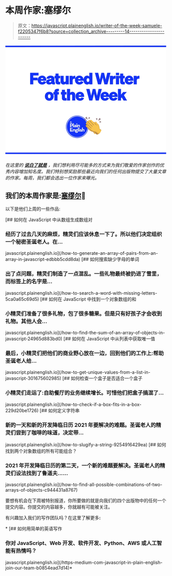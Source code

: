 # 本周作家:塞缪尔

> 原文：<https://javascript.plainenglish.io/writer-of-the-week-samuele-f2205347f6b8?source=collection_archive---------14----------------------->

![](img/424e9f774c4772306ed63071aba29679.png)

*在这里的* [***说白了就是***](https://plainenglish.io) *，我们想利用尽可能多的方式来为我们敬爱的作家创作的优秀内容增加知名度。我们特别想奖励那些最近向我们的任何出版物提交了大量文章的作家。每周，我们都会选出一位作家来曝光。*

## 我们的本周作家是:[塞缪尔](https://el3um4s.medium.com/)🎉

以下是他们上周的一些作品:

[](/how-to-generate-an-array-of-pairs-from-an-array-in-javascript-edbbb5cdd8da) [## 如何在 JavaScript 中从数组生成数组对

### 经历了过去几天的麻烦，精灵们应该休息一下了。所以他们决定组织一个秘密圣诞老人。在…

javascript.plainenglish.io](/how-to-generate-an-array-of-pairs-from-an-array-in-javascript-edbbb5cdd8da) [](/how-to-search-a-word-with-missing-letters-5ca0a65c69d5) [## 如何搜索缺少字母的单词

### 出了点问题，精灵们制造了一点混乱。一些礼物最终被扔进了雪里，而标签上的名字是…

javascript.plainenglish.io](/how-to-search-a-word-with-missing-letters-5ca0a65c69d5) [](/how-to-find-the-sum-of-an-array-of-objects-in-javascript-24965d883bd0) [## 如何在 JavaScript 中找到一个对象数组的和

### 小精灵们准备了很多礼物，包了很多糖果。但是只有好孩子才会收到礼物。其他人会…

javascript.plainenglish.io](/how-to-find-the-sum-of-an-array-of-objects-in-javascript-24965d883bd0) [](/how-to-get-unique-values-from-a-list-in-javascript-301675602985) [## 如何在 JavaScript 中从列表中获取唯一值

### 最后，小精灵们把他们的商业野心放在一边，回到他们的工作上:帮助圣诞老人给…

javascript.plainenglish.io](/how-to-get-unique-values-from-a-list-in-javascript-301675602985) [](/how-to-check-if-a-box-fits-in-a-box-229d20be1726) [## 如何检查一个盒子是否适合一个盒子

### 小精灵们走运了:自助餐厅的业务继续增长。可惜他们把盒子搞混了…

javascript.plainenglish.io](/how-to-check-if-a-box-fits-in-a-box-229d20be1726) [](/how-to-slugify-a-string-9254916429ea) [## 如何定义字符串

### 新的一天和新的开发降临日历 2021 年要解决的难题。圣诞老人的精灵们尝到了咖啡的味道，决定带…

javascript.plainenglish.io](/how-to-slugify-a-string-9254916429ea) [](/how-to-find-all-possible-combinations-of-two-arrays-of-objects-c944431a8767) [## 如何找到两个对象数组的所有可能组合？

### 2021 年开发降临日历的第二天，一个新的难题要解决。圣诞老人的精灵们设法找到了鲁道夫……

javascript.plainenglish.io](/how-to-find-all-possible-combinations-of-two-arrays-of-objects-c944431a8767) 

要想有机会在下周被特别报道，你所要做的就是向我们的四个出版物中的任何一个提交内容。你提交的内容越多，你就越有可能被关注。

有兴趣加入我们的写作团队吗？在这里了解更多[](/https-medium-com-javascript-in-plain-english-join-our-team-b0854ead7d14)**:**

*[](/https-medium-com-javascript-in-plain-english-join-our-team-b0854ead7d14) [## 如何用简单的英语写作

### 你对 JavaScript、Web 开发、软件开发、Python、AWS 或人工智能有热情吗？

javascript.plainenglish.io](/https-medium-com-javascript-in-plain-english-join-our-team-b0854ead7d14)*
